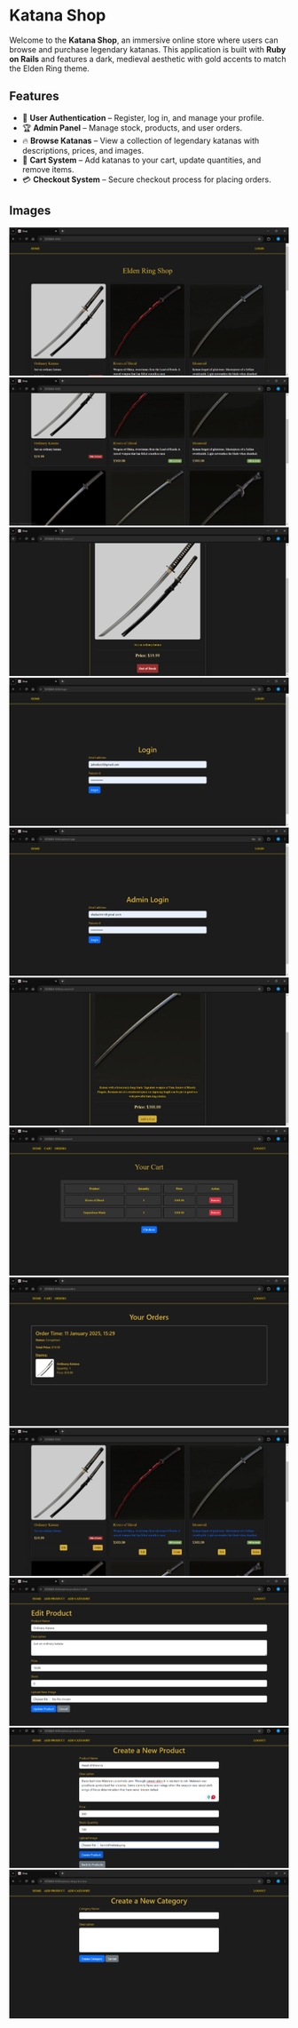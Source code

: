 # Katana Shop

Welcome to the **Katana Shop**, an immersive online store where users can browse and purchase legendary katanas. This application is built with **Ruby on Rails** and features a dark, medieval aesthetic with gold accents to match the Elden Ring theme.

## Features
- 🔑 **User Authentication** – Register, log in, and manage your profile.
- 🏆 **Admin Panel** – Manage stock, products, and user orders.
- 🔥 **Browse Katanas** – View a collection of legendary katanas with descriptions, prices, and images.
- 🛒 **Cart System** – Add katanas to your cart, update quantities, and remove items.
- 💳 **Checkout System** – Secure checkout process for placing orders.

## Images
![Application Image](readme/image_01.png)
![Application Image](readme/image_02.png)
![Application Image](readme/image_03.png)
![Application Image](readme/image_04.png)
![Application Image](readme/image_05.png)
![Application Image](readme/image_06.png)
![Application Image](readme/image_07.png)
![Application Image](readme/image_08.png)
![Application Image](readme/image_09.png)
![Application Image](readme/image_10.png)
![Application Image](readme/image_11.png)
![Application Image](readme/image_12.png)